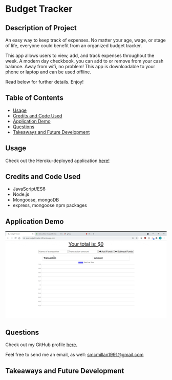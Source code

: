 # Budget Tracker

## Description of Project
An easy way to keep track of expenses.  No matter your age, wage, or stage of life, everyone could benefit from an organized budget tracker.  

This app allows users to view, add, and track expenses throughout the week.  A modern day checkbook, you can add to or remove from your cash balance.  Away from wifi, no problem!  This app is downloadable to your phone or laptop and can be used offline.  

Read below for further details.  Enjoy!

## Table of Contents

- [Usage](#usage)
- [Credits and Code Used](#credits-and-code-used)
- [Application Demo](#application-demo)
- [Questions](#questions)
- [Takeaways and Future Development](#takeaways-and-future-development)

## Usage
Check out the Heroku-deployed application [here!](https://pwa-budget-tracker-28.herokuapp.com/)

## Credits and Code Used

- JavaScript/ES6
- Node.js
- Mongoose, mongoDB
- express, mongoose npm packages

## Application Demo

![budget-gif](./public/images/budget.gif)

## Questions
Check out my GitHub profile [here.](https://github.com/smcmillan28)

Feel free to send me an email, as well: smcmillan1991@gmail.com

## Takeaways and Future Development

